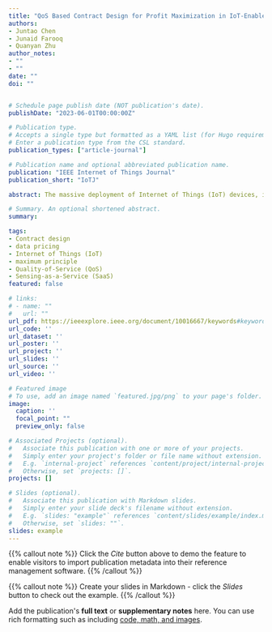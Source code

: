 ```yaml
---
title: "QoS Based Contract Design for Profit Maximization in IoT-Enabled Data Markets"
authors:
- Juntao Chen
- Junaid Farooq
- Quanyan Zhu
author_notes:
- ""
- ""
date: ""
doi: ""


# Schedule page publish date (NOT publication's date).
publishDate: "2023-06-01T00:00:00Z"

# Publication type.
# Accepts a single type but formatted as a YAML list (for Hugo requirements).
# Enter a publication type from the CSL standard.
publication_types: ["article-journal"]

# Publication name and optional abbreviated publication name.
publication: "IEEE Internet of Things Journal"
publication_short: "IoTJ"

abstract: The massive deployment of Internet of Things (IoT) devices, including sensors and actuators, is ushering in smart and connected communities of the future. The massive deployment of IoT devices, including sensors and actuators, is ushering in smart and connected communities of the future. The availability of real-time and high-quality sensor data is crucial for various IoT applications, particularly in healthcare, energy, transportation, etc. However, data collection may have to be outsourced to external service providers (SPs) due to cost considerations or lack of specialized equipment. Hence, the data market plays a critical role in such scenarios where SPs have different quality levels of available data, and IoT users have different application-specific data needs. The pairing between data available to the SP and users in the data market requires an effective mechanism design that considers the SPs’ profitability and the Quality-of-Service (QoS) needs of the users. We develop a generic framework to analyze and enable such interactions efficiently, leveraging tools from contract theory and mechanism design theory. It can enable and empower emerging data-sharing paradigms, such as Sensing-as-a-Service (SaaS). The contract design creates a pricing structure for on-demand sensing data for IoT users. By considering a continuum of user types, we capture a diverse range of application requirements and propose optimal pricing and allocation rules that ensure QoS provisioning and maximum profitability for the SP. Furthermore, we provide analytical solutions for fixed distributions of user types to analyze the developed approach. For comparison, we consider the benchmark case assuming complete information of the user types and obtain optimal contract solutions. Finally, a case study based on the example of a virtual reality application delivered using unmanned aerial vehicles (UAVs) is presented to demonstrate the efficacy of the proposed contract design framework.

# Summary. An optional shortened abstract.
summary:

tags:
- Contract design
- data pricing
- Internet of Things (IoT)
- maximum principle
- Quality-of-Service (QoS)
- Sensing-as-a-Service (SaaS)
featured: false

# links:
# - name: ""
#   url: ""
url_pdf: https://ieeexplore.ieee.org/document/10016667/keywords#keywords
url_code: ''
url_dataset: ''
url_poster: ''
url_project: ''
url_slides: ''
url_source: ''
url_video: ''

# Featured image
# To use, add an image named `featured.jpg/png` to your page's folder.
image:
  caption: ''
  focal_point: ""
  preview_only: false

# Associated Projects (optional).
#   Associate this publication with one or more of your projects.
#   Simply enter your project's folder or file name without extension.
#   E.g. `internal-project` references `content/project/internal-project/index.md`.
#   Otherwise, set `projects: []`.
projects: []

# Slides (optional).
#   Associate this publication with Markdown slides.
#   Simply enter your slide deck's filename without extension.
#   E.g. `slides: "example"` references `content/slides/example/index.md`.
#   Otherwise, set `slides: ""`.
slides: example
---
```


{{% callout note %}}
Click the *Cite* button above to demo the feature to enable visitors to import publication metadata into their reference management software.
{{% /callout %}}

{{% callout note %}}
Create your slides in Markdown - click the *Slides* button to check out the example.
{{% /callout %}}

Add the publication's **full text** or **supplementary notes** here. You can use rich formatting such as including [code, math, and images](https://docs.hugoblox.com/content/writing-markdown-latex/).
